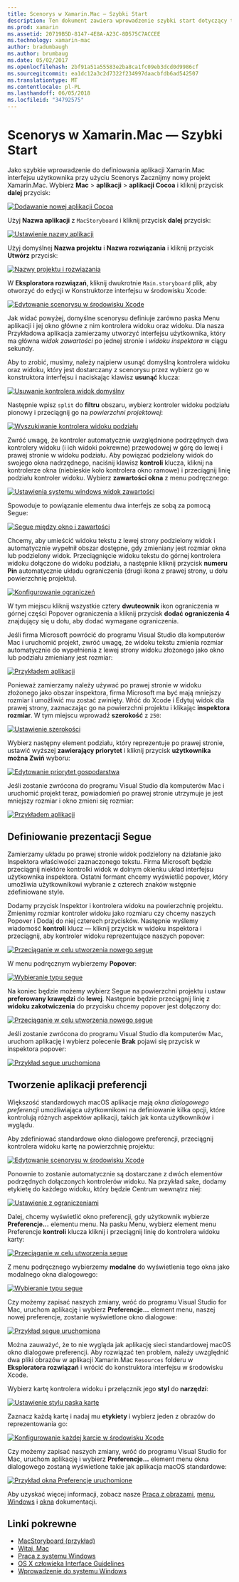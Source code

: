 ```yaml
---
title: Scenorys w Xamarin.Mac — Szybki Start
description: Ten dokument zawiera wprowadzenie szybki start dotyczący tworzenia macOS interfejsów użytkownika za pomocą scenorys w Xamarin.Mac. Przedstawiono sposób tworzenia segue i utworzyć okna Preferencje.
ms.prod: xamarin
ms.assetid: 20719B5D-8147-4E8A-A23C-8D575C7ACCEE
ms.technology: xamarin-mac
author: bradumbaugh
ms.author: brumbaug
ms.date: 05/02/2017
ms.openlocfilehash: 2bf91a51a55583e2ba8ca1fc09eb3dcd0d9986cf
ms.sourcegitcommit: ea1dc12a3c2d7322f234997daacbfdb6ad542507
ms.translationtype: MT
ms.contentlocale: pl-PL
ms.lasthandoff: 06/05/2018
ms.locfileid: "34792575"
---
```

# <a name="storyboards-in-xamarinmac--quick-start"></a>Scenorys w Xamarin.Mac — Szybki Start

Jako szybkie wprowadzenie do definiowania aplikacji Xamarin.Mac interfejsu użytkownika przy użyciu Scenorys Zacznijmy nowy projekt Xamarin.Mac. Wybierz **Mac** > **aplikacji** > **aplikacji Cocoa** i kliknij przycisk **dalej** przycisk:

[![](quickstart-images/qs01.png "Dodawanie nowej aplikacji Cocoa")](quickstart-images/qs01.png#lightbox)

Użyj **Nazwa aplikacji** z `MacStoryboard` i kliknij przycisk **dalej** przycisk:

[![](quickstart-images/qs02.png "Ustawienie nazwy aplikacji")](quickstart-images/qs02.png#lightbox)

Użyj domyślnej **Nazwa projektu** i **Nazwa rozwiązania** i kliknij przycisk **Utwórz** przycisk:

[![](quickstart-images/qs03.png "Nazwy projektu i rozwiązania")](quickstart-images/qs03.png#lightbox)

W **Eksploratora rozwiązań**, kliknij dwukrotnie `Main.storyboard` plik, aby otworzyć do edycji w Konstruktorze interfejsu w środowisku Xcode:

[![](quickstart-images/qs04.png "Edytowanie scenorysu w środowisku Xcode")](quickstart-images/qs04.png#lightbox)

Jak widać powyżej, domyślne scenorysu definiuje zarówno paska Menu aplikacji i jej okno główne z nim kontrolera widoku oraz widoku. Dla nasza Przykładowa aplikacja zamierzamy utworzyć interfejsu użytkownika, który ma główna _widok zawartości_ po jednej stronie i _widoku inspektora_ w ciągu sekundy.

Aby to zrobić, musimy, należy najpierw usunąć domyślną kontrolera widoku oraz widoku, który jest dostarczany z scenorysu przez wybierz go w konstruktora interfejsu i naciskając klawisz **usunąć** klucza:

[![](quickstart-images/qs05.png "Usuwanie kontrolera widok domyślny")](quickstart-images/qs05.png#lightbox)

Następnie wpisz `split` do **filtru** obszaru, wybierz kontroler widoku podziału pionowy i przeciągnij go na _powierzchni projektowej_:

[![](quickstart-images/qs06.png "Wyszukiwanie kontrolera widoku podziału")](quickstart-images/qs06.png#lightbox)

Zwróć uwagę, że kontroler automatycznie uwzględnione podrzędnych dwa kontrolery widoku (i ich widoki pokrewne) przewodowej w górę do lewej i prawej stronie w widoku podziału. Aby powiązać podzielony widok do swojego okna nadrzędnego, naciśnij klawisz **kontroli** klucza, kliknij na kontrolerze okna (niebieskie koło kontrolera okno ramowe) i przeciągnij linię podziału kontroler widoku. Wybierz **zawartości okna** z menu podręcznego:

[![](quickstart-images/qs07.png "Ustawienia systemu windows widok zawartości")](quickstart-images/qs07.png#lightbox)

Spowoduje to powiązanie elementu dwa interfejs ze sobą za pomocą Segue:

[![](quickstart-images/qs08.png "Segue między okno i zawartości")](quickstart-images/qs08.png#lightbox)

Chcemy, aby umieścić widoku tekstu z lewej strony podzielony widok i automatycznie wypełnił obszar dostępne, gdy zmieniany jest rozmiar okna lub podzielony widok. Przeciągnięcie widoku tekstu do górnej kontrolera widoku dołączone do widoku podziału, a następnie kliknij przycisk **numeru Pin** automatycznie układu ograniczenia (drugi ikona z prawej strony, u dołu powierzchnię projektu).

[![](quickstart-images/qs09.png "Konfigurowanie ograniczeń")](quickstart-images/qs09.png#lightbox)

W tym miejscu kliknij wszystkie cztery **dwuteownik** ikon ograniczenia w górnej części Popover ograniczenia a kliknij przycisk **dodać ograniczenia 4** znajdujący się u dołu, aby dodać wymagane ograniczenia.

Jeśli firma Microsoft powrócić do programu Visual Studio dla komputerów Mac i uruchomić projekt, zwróć uwagę, że widoku tekstu zmienia rozmiar automatycznie do wypełnienia z lewej strony widoku złożonego jako okno lub podziału zmieniany jest rozmiar:

[![](quickstart-images/qs10.png "Przykładem aplikacji")](quickstart-images/qs10.png#lightbox)

Ponieważ zamierzamy należy używać po prawej stronie w widoku złożonego jako obszar inspektora, firma Microsoft ma być mają mniejszy rozmiar i umożliwić mu zostać zwinięty. Wróć do Xcode i Edytuj widok dla prawej strony, zaznaczając go na powierzchni projektu i klikając **inspektora rozmiar**. W tym miejscu wprowadź **szerokość** z `250`:

[![](quickstart-images/qs11.png "Ustawienie szerokości")](quickstart-images/qs11.png#lightbox)

Wybierz następny element podziału, który reprezentuje po prawej stronie, ustawić wyższej **zawierający priorytet** i kliknij przycisk **użytkownika można Zwiń** wyboru:

[![](quickstart-images/qs12.png "Edytowanie priorytet gospodarstwa")](quickstart-images/qs12.png#lightbox)

Jeśli zostanie zwrócona do programu Visual Studio dla komputerów Mac i uruchomić projekt teraz, powiadomień po prawej stronie utrzymuje je jest mniejszy rozmiar i okno zmieni się rozmiar:

[![](quickstart-images/qs13.png "Przykładem aplikacji")](quickstart-images/qs13.png#lightbox)

<a name="Defining-a-Presentation-Segue" />

## <a name="defining-a-presentation-segue"></a>Definiowanie prezentacji Segue

Zamierzamy układu po prawej stronie widok podzielony na działanie jako Inspektora właściwości zaznaczonego tekstu. Firma Microsoft będzie przeciągnij niektóre kontrolki widok w dolnym okienku układ interfejsu użytkownika inspektora. Ostatni formant chcemy wyświetlić popover, który umożliwia użytkownikowi wybranie z czterech znaków wstępnie zdefiniowane style.

Dodamy przycisk Inspektor i kontrolera widoku na powierzchnię projektu. Zmienimy rozmiar kontroler widoku jako rozmiaru czy chcemy naszych Popover i Dodaj do niej czterech przycisków. Następnie wyślemy wiadomość **kontroli** klucz — kliknij przycisk w widoku inspektora i przeciągnij, aby kontroler widoku reprezentujące naszych popover:

[![](quickstart-images/qs14.png "Przeciąganie w celu utworzenia nowego segue")](quickstart-images/qs14.png#lightbox)

W menu podręcznym wybierzemy **Popover**: 

[![](quickstart-images/qs15.png "Wybieranie typu segue")](quickstart-images/qs15.png#lightbox)

Na koniec będzie możemy wybierz Segue na powierzchni projektu i ustaw **preferowany krawędzi** do **lewej**. Następnie będzie przeciągnij linię z **widoku zakotwiczenia** do przycisku chcemy popover jest dołączony do:

[![](quickstart-images/qs16.png "Przeciąganie w celu utworzenia nowego segue")](quickstart-images/qs16.png#lightbox)

Jeśli zostanie zwrócona do programu Visual Studio dla komputerów Mac, uruchom aplikację i wybierz polecenie **Brak** pojawi się przycisk w inspektora popover:

[![](quickstart-images/qs17.png "Przykład segue uruchomiona")](quickstart-images/qs17.png#lightbox)

<a name="Creating-App-Preferences" />

## <a name="creating-app-preferences"></a>Tworzenie aplikacji preferencji

Większość standardowych macOS aplikacje mają _okna dialogowego preferencji_ umożliwiająca użytkownikowi na definiowanie kilka opcji, które kontrolują różnych aspektów aplikacji, takich jak konta użytkowników i wyglądu.

Aby zdefiniować standardowe okno dialogowe preferencji, przeciągnij kontrolera widoku kartę na powierzchnię projektu:

[![](quickstart-images/qs18.png "Edytowanie scenorysu w środowisku Xcode")](quickstart-images/qs18.png#lightbox)

Ponownie to zostanie automatycznie są dostarczane z dwóch elementów podrzędnych dołączonych kontrolerów widoku. Na przykład sake, dodamy etykietę do każdego widoku, który będzie Centrum wewnątrz niej:

[![](quickstart-images/qs19.png "Ustawienie z ograniczeniami")](quickstart-images/qs19.png#lightbox)

Dalej, chcemy wyświetlić okno preferencji, gdy użytkownik wybierze **Preferencje...**  elementu menu. Na pasku Menu, wybierz element menu Preferencje **kontroli** klucza kliknij i przeciągnij linię do kontrolera widoku karty:

[![](quickstart-images/qs20.png "Przeciąganie w celu utworzenia segue")](quickstart-images/qs20.png#lightbox)

Z menu podręcznego wybierzemy **modalne** do wyświetlenia tego okna jako modalnego okna dialogowego:

[![](quickstart-images/qs21.png "Wybieranie typu segue")](quickstart-images/qs21.png#lightbox)

Czy możemy zapisać naszych zmiany, wróć do programu Visual Studio for Mac, uruchom aplikację i wybierz **Preferencje...**  element menu, naszej nowej preferencje, zostanie wyświetlone okno dialogowe:

[![](quickstart-images/qs22.png "Przykład segue uruchomiona")](quickstart-images/qs22.png#lightbox)

Można zauważyć, że to nie wygląda jak aplikację sieci standardowej macOS okno dialogowe preferencji. Aby rozwiązać ten problem, należy uwzględnić dwa pliki obrazów w aplikacji Xamarin.Mac `Resources` folderu w **Eksploratora rozwiązań** i wrócić do konstruktora interfejsu w środowisku Xcode.

Wybierz kartę kontrolera widoku i przełącznik jego **styl** do **narzędzi**: 

[![](quickstart-images/qs23.png "Ustawienie stylu paska kartę")](quickstart-images/qs23.png#lightbox)

Zaznacz każdą kartę i nadaj mu **etykiety** i wybierz jeden z obrazów do reprezentowania go:

[![](quickstart-images/qs24.png "Konfigurowanie każdej karcie w środowisku Xcode")](quickstart-images/qs24.png#lightbox)

Czy możemy zapisać naszych zmiany, wróć do programu Visual Studio for Mac, uruchom aplikację i wybierz **Preferencje...**  element menu okna dialogowego zostaną wyświetlone takie jak aplikacja macOS standardowe:

[![](quickstart-images/qs25.png "Przykład okna Preferencje uruchomione")](quickstart-images/qs25.png#lightbox)

Aby uzyskać więcej informacji, zobacz nasze [Praca z obrazami](~/mac/app-fundamentals/image.md), [menu](~/mac/user-interface/menu.md), [Windows](~/mac/user-interface/window.md) i [okna](~/mac/user-interface/dialog.md) dokumentacji.

## <a name="related-links"></a>Linki pokrewne

- [MacStoryboard (przykład)](https://developer.xamarin.com/samples/mac/MacStoryboard/)
- [Witaj, Mac](~/mac/get-started/hello-mac.md)
- [Praca z systemu Windows](~/mac/user-interface/window.md)
- [OS X człowieka Interface Guidelines](https://developer.apple.com/library/mac/documentation/UserExperience/Conceptual/OSXHIGuidelines/)
- [Wprowadzenie do systemu Windows](https://developer.apple.com/library/mac/documentation/Cocoa/Conceptual/WinPanel/Introduction.html#//apple_ref/doc/uid/10000031-SW1)
